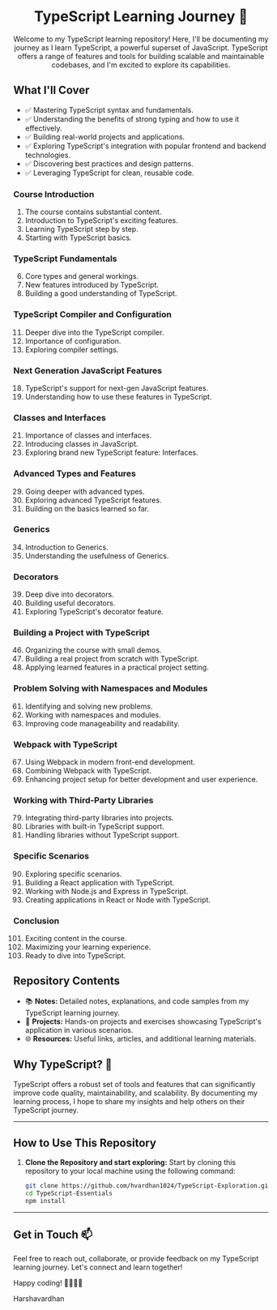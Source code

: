 <div align="center">

# TypeScript Learning Journey 🚀

Welcome to my TypeScript learning repository! Here, I'll be documenting my journey as I learn TypeScript, a powerful superset of JavaScript. TypeScript offers a range of features and tools for building scalable and maintainable codebases, and I'm excited to explore its capabilities.

</div>

## What I'll Cover

- ✅ Mastering TypeScript syntax and fundamentals.
- ✅ Understanding the benefits of strong typing and how to use it effectively.
- ✅ Building real-world projects and applications.
- ✅ Exploring TypeScript's integration with popular frontend and backend technologies.
- ✅ Discovering best practices and design patterns.
- ✅ Leveraging TypeScript for clean, reusable code.



### Course Introduction
1. The course contains substantial content.
2. Introduction to TypeScript's exciting features.
3. Learning TypeScript step by step.
4. Starting with TypeScript basics.

### TypeScript Fundamentals
6. Core types and general workings.
7. New features introduced by TypeScript.
8. Building a good understanding of TypeScript.

### TypeScript Compiler and Configuration
11. Deeper dive into the TypeScript compiler.
13. Importance of configuration.
14. Exploring compiler settings.

### Next Generation JavaScript Features
18. TypeScript's support for next-gen JavaScript features.
20. Understanding how to use these features in TypeScript.

### Classes and Interfaces
21. Importance of classes and interfaces.
24. Introducing classes in JavaScript.
25. Exploring brand new TypeScript feature: Interfaces.

### Advanced Types and Features
29. Going deeper with advanced types.
31. Exploring advanced TypeScript features.
33. Building on the basics learned so far.

### Generics
34. Introduction to Generics.
36. Understanding the usefulness of Generics.

### Decorators
39. Deep dive into decorators.
41. Building useful decorators.
43. Exploring TypeScript's decorator feature.

### Building a Project with TypeScript
46. Organizing the course with small demos.
49. Building a real project from scratch with TypeScript.
52. Applying learned features in a practical project setting.

### Problem Solving with Namespaces and Modules
61. Identifying and solving new problems.
63. Working with namespaces and modules.
65. Improving code manageability and readability.

### Webpack with TypeScript
67. Using Webpack in modern front-end development.
69. Combining Webpack with TypeScript.
71. Enhancing project setup for better development and user experience.

### Working with Third-Party Libraries
79. Integrating third-party libraries into projects.
81. Libraries with built-in TypeScript support.
84. Handling libraries without TypeScript support.

### Specific Scenarios
90. Exploring specific scenarios.
92. Building a React application with TypeScript.
95. Working with Node.js and Express in TypeScript.
99. Creating applications in React or Node with TypeScript.

### Conclusion
101. Exciting content in the course.
103. Maximizing your learning experience.
104. Ready to dive into TypeScript.


## Repository Contents

- 📚 **Notes:** Detailed notes, explanations, and code samples from my TypeScript learning journey.
- 🚀 **Projects:** Hands-on projects and exercises showcasing TypeScript's application in various scenarios.
- 🌐 **Resources:** Useful links, articles, and additional learning materials.

## Why TypeScript? 🤔

TypeScript offers a robust set of tools and features that can significantly improve code quality, maintainability, and scalability. By documenting my learning process, I hope to share my insights and help others on their TypeScript journey.

---

## How to Use This Repository

1. **Clone the Repository and start exploring:** Start by cloning this repository to your local machine using the following command:
   ```sh
   git clone https://github.com/hvardhan1024/TypeScript-Exploration.git
   cd TypeScript-Essentials
   npm install 


   ```

---

## Get in Touch 📫

Feel free to reach out, collaborate, or provide feedback on my TypeScript learning journey. Let's connect and learn together!

Happy coding! 👩‍💻👨‍💻

Harshavardhan
